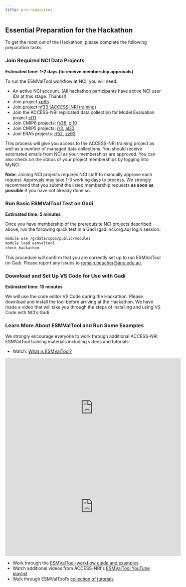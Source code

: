 ```yaml
---
title: pre-requisites
---
```


## Essential Preparation for the Hackathon

To get the most out of the Hackathon, please complete the following preparation tasks:

### Join Required NCI Data Projects

**Estimated time: 1-2 days (to receive membership approvals)**

To run the ESMValTool workflow at NCI, you will need:

- An active NCI account. (All hackathon participants have active NCI user IDs at this stage. Thanks!)
- Join project [xp65](https://my.nci.org.au/mancini/project/xp65)
- Join project [nf33 (ACCESS-NRI training)](https://my.nci.org.au/mancini/project/nf33)
- Join the ACCESS-NRI replicated data collection for Model Evaluation project [ct11](https://my.nci.org.au/mancini/project/ct11)
- Join CMIP6 projects: [fs38](https://my.nci.org.au/mancini/project/fs38), [oi10](https://my.nci.org.au/mancini/project/oi10)
- Join CMIP5 projects: [rr3](https://my.nci.org.au/mancini/project/rr3), [al33](https://my.nci.org.au/mancini/project/al33)
- Join ERA5 projects: [rt52](https://my.nci.org.au/mancini/project/rt52), [zz93](https://my.nci.org.au/mancini/project/zz93)

This process will give you access to the ACCESS-NRI training project as well as a number of managed data collections. You should receive automated emails from NCI as your memberships are approved. You can also check on the status of your project memberships by logging into MyNCI.

**Note**: Joining NCI projects requires NCI staff to manually approve each request. Approvals may take 1-3 working days to process. We strongly recommend that you submit the listed membership requests **as soon as possible** if you have not already done so.

### Run Basic ESMValTool Test on Gadi

**Estimated time: 5 minutes**

Once you have membership of the prerequisite NCI projects described above, run the following quick test in a Gadi (gadi.nci.org.au) login session:

```bash
module use /g/data/xp65/public/modules
module load esmvaltool
check_hackathon
```

This procedure will confirm that you are correctly set up to run ESMValTool on Gadi. Please report any issues to [romain.beucher@anu.edu.au](mailto:romain.beucher@anu.edu.au).

### Download and Set Up VS Code for Use with Gadi

**Estimated time: 15 minutes**

We will use the code editor VS Code during the Hackathon. Please download and install the tool before arriving at the Hackathon. We have made a video that will take you through the steps of installing and using VS Code with NCI’s Gadi.

### Learn More About ESMValTool and Run Some Examples

We strongly encourage everyone to work through additional ACCESS-NRI ESMValTool training materials including videos and tutorials:

- Watch: [What is ESMValTool?](#)

<div style="text-align: center;">
<iframe width="560" height="315" src="https://www.youtube.com/embed/YSs6A0H1MwE" frameborder="0" allowfullscreen></iframe>
</div>

<div style="text-align: center;">
<iframe width="560" height="315" src="https://www.youtube.com/embed/LSOzl6_CNy8" frameborder="0" allowfullscreen></iframe>
</div>

- Work through the [ESMValTool-workflow guide and examples](#)
- Watch additional videos from ACCESS-NRI's [ESMValTool YouTube playlist](#)
- Walk through ESMValTool’s [collection of tutorials](#)

